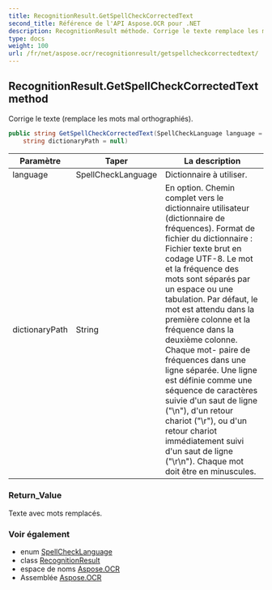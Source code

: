 ```yaml
---
title: RecognitionResult.GetSpellCheckCorrectedText
second_title: Référence de l'API Aspose.OCR pour .NET
description: RecognitionResult méthode. Corrige le texte remplace les mots mal orthographiés.
type: docs
weight: 100
url: /fr/net/aspose.ocr/recognitionresult/getspellcheckcorrectedtext/
---
```

## RecognitionResult.GetSpellCheckCorrectedText method

Corrige le texte (remplace les mots mal orthographiés).

```csharp
public string GetSpellCheckCorrectedText(SpellCheckLanguage language = SpellCheckLanguage.Eng, 
    string dictionaryPath = null)
```

| Paramètre | Taper | La description |
| --- | --- | --- |
| language | SpellCheckLanguage | Dictionnaire à utiliser. |
| dictionaryPath | String | En option. Chemin complet vers le dictionnaire utilisateur (dictionnaire de fréquences). Format de fichier du dictionnaire : Fichier texte brut en codage UTF-8. Le mot et la fréquence des mots sont séparés par un espace ou une tabulation. Par défaut, le mot est attendu dans la première colonne et la fréquence dans la deuxième colonne. Chaque mot- paire de fréquences dans une ligne séparée. Une ligne est définie comme une séquence de caractères suivie d'un saut de ligne ("\n"), d'un retour chariot ("\r"), ou d'un retour chariot immédiatement suivi d'un saut de ligne ("\r\n"). Chaque mot doit être en minuscules. |

### Return_Value

Texte avec mots remplacés.

### Voir également

* enum [SpellCheckLanguage](../../../aspose.ocr.spellchecker/spellchecklanguage/)
* class [RecognitionResult](../)
* espace de noms [Aspose.OCR](../../recognitionresult/)
* Assemblée [Aspose.OCR](../../../)


